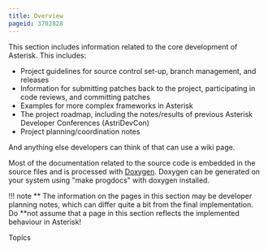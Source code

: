 ```yaml
---
title: Overview
pageid: 3702828
---
```


This section includes information related to the core development of Asterisk. This includes:

* Project guidelines for source control set-up, branch management, and releases
* Information for submitting patches back to the project, participating in code reviews, and committing patches
* Examples for more complex frameworks in Asterisk
* The project roadmap, including the notes/results of previous Asterisk Developer Conferences (AstriDevCon)
* Project planning/coordination notes

And anything else developers can think of that can use a wiki page.

Most of the documentation related to the source code is embedded in the source files and is processed with [Doxygen](http://www.doxygen.org). Doxygen can be generated on your system using "make progdocs" with doxygen installed.






!!! note **  The information on the pages in this section may be developer planning notes, which can differ quite a bit from the final implementation. Do **not
    assume that a page in this section reflects the implemented behaviour in Asterisk!

      
[//]: # (end-note)



Topics